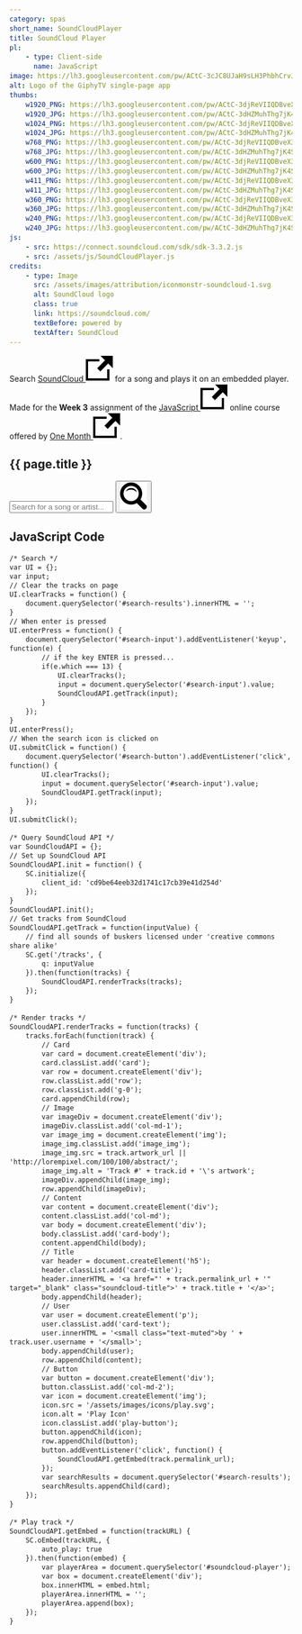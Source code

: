 ```yaml
---
category: spas
short_name: SoundCloudPlayer
title: SoundCloud Player
pl:
    - type: Client-side
      name: JavaScript
image: https://lh3.googleusercontent.com/pw/ACtC-3cJC8UJaH9sLH3PhbhCrvJ-rSIyo_VwWVjJlQ2wkz8l0YItLW6h0tfJ_iVMTz0CvPjsZX_2FHkHoGKVyvOICpJibXzhPCu6QX3ZILDEQCxCVwRii7SHIxCG0Lpu5A-xk153QpmUHGWP0bEJB2K2Ke9X=w1200-h630-no?authuser=0
alt: Logo of the GiphyTV single-page app
thumbs:
    w1920_PNG: https://lh3.googleusercontent.com/pw/ACtC-3djReVIIQDBveX33UFCzNyOsgfLPKUebouHS1R2UR_XwR7aczgZYqGcikN01zYZz2iNy6Jgpe0mNUWnNRD7flB8kLhzXhrVURwW0Wi36c2ea_wmJaLaS1P8Q7SOAzrmc2CXjODPrvevLRqIEB9wNPdD=w355
    w1920_JPG: https://lh3.googleusercontent.com/pw/ACtC-3dHZMuhThg7jK4SZNfFibLPDFpF5zNmQgFc-vrlbL7TEcu4GqkwRYXC9XC4it1uVALPSjHxn6-5WShfGDcAVCfZNt9rMSEjqi7BXDkMocG7cdty5QpY3-Gmyn1uJQfAwIK9swRuI7Z_61l3Sfigmb-3=w355
    w1024_PNG: https://lh3.googleusercontent.com/pw/ACtC-3djReVIIQDBveX33UFCzNyOsgfLPKUebouHS1R2UR_XwR7aczgZYqGcikN01zYZz2iNy6Jgpe0mNUWnNRD7flB8kLhzXhrVURwW0Wi36c2ea_wmJaLaS1P8Q7SOAzrmc2CXjODPrvevLRqIEB9wNPdD=w284
    w1024_JPG: https://lh3.googleusercontent.com/pw/ACtC-3dHZMuhThg7jK4SZNfFibLPDFpF5zNmQgFc-vrlbL7TEcu4GqkwRYXC9XC4it1uVALPSjHxn6-5WShfGDcAVCfZNt9rMSEjqi7BXDkMocG7cdty5QpY3-Gmyn1uJQfAwIK9swRuI7Z_61l3Sfigmb-3=w284
    w768_PNG: https://lh3.googleusercontent.com/pw/ACtC-3djReVIIQDBveX33UFCzNyOsgfLPKUebouHS1R2UR_XwR7aczgZYqGcikN01zYZz2iNy6Jgpe0mNUWnNRD7flB8kLhzXhrVURwW0Wi36c2ea_wmJaLaS1P8Q7SOAzrmc2CXjODPrvevLRqIEB9wNPdD=w213
    w768_JPG: https://lh3.googleusercontent.com/pw/ACtC-3dHZMuhThg7jK4SZNfFibLPDFpF5zNmQgFc-vrlbL7TEcu4GqkwRYXC9XC4it1uVALPSjHxn6-5WShfGDcAVCfZNt9rMSEjqi7BXDkMocG7cdty5QpY3-Gmyn1uJQfAwIK9swRuI7Z_61l3Sfigmb-3=w213
    w600_PNG: https://lh3.googleusercontent.com/pw/ACtC-3djReVIIQDBveX33UFCzNyOsgfLPKUebouHS1R2UR_XwR7aczgZYqGcikN01zYZz2iNy6Jgpe0mNUWnNRD7flB8kLhzXhrVURwW0Wi36c2ea_wmJaLaS1P8Q7SOAzrmc2CXjODPrvevLRqIEB9wNPdD=w166
    w600_JPG: https://lh3.googleusercontent.com/pw/ACtC-3dHZMuhThg7jK4SZNfFibLPDFpF5zNmQgFc-vrlbL7TEcu4GqkwRYXC9XC4it1uVALPSjHxn6-5WShfGDcAVCfZNt9rMSEjqi7BXDkMocG7cdty5QpY3-Gmyn1uJQfAwIK9swRuI7Z_61l3Sfigmb-3=w166
    w411_PNG: https://lh3.googleusercontent.com/pw/ACtC-3djReVIIQDBveX33UFCzNyOsgfLPKUebouHS1R2UR_XwR7aczgZYqGcikN01zYZz2iNy6Jgpe0mNUWnNRD7flB8kLhzXhrVURwW0Wi36c2ea_wmJaLaS1P8Q7SOAzrmc2CXjODPrvevLRqIEB9wNPdD=w114
    w411_JPG: https://lh3.googleusercontent.com/pw/ACtC-3dHZMuhThg7jK4SZNfFibLPDFpF5zNmQgFc-vrlbL7TEcu4GqkwRYXC9XC4it1uVALPSjHxn6-5WShfGDcAVCfZNt9rMSEjqi7BXDkMocG7cdty5QpY3-Gmyn1uJQfAwIK9swRuI7Z_61l3Sfigmb-3=w114
    w360_PNG: https://lh3.googleusercontent.com/pw/ACtC-3djReVIIQDBveX33UFCzNyOsgfLPKUebouHS1R2UR_XwR7aczgZYqGcikN01zYZz2iNy6Jgpe0mNUWnNRD7flB8kLhzXhrVURwW0Wi36c2ea_wmJaLaS1P8Q7SOAzrmc2CXjODPrvevLRqIEB9wNPdD=w100
    w360_JPG: https://lh3.googleusercontent.com/pw/ACtC-3dHZMuhThg7jK4SZNfFibLPDFpF5zNmQgFc-vrlbL7TEcu4GqkwRYXC9XC4it1uVALPSjHxn6-5WShfGDcAVCfZNt9rMSEjqi7BXDkMocG7cdty5QpY3-Gmyn1uJQfAwIK9swRuI7Z_61l3Sfigmb-3=w100
    w240_PNG: https://lh3.googleusercontent.com/pw/ACtC-3djReVIIQDBveX33UFCzNyOsgfLPKUebouHS1R2UR_XwR7aczgZYqGcikN01zYZz2iNy6Jgpe0mNUWnNRD7flB8kLhzXhrVURwW0Wi36c2ea_wmJaLaS1P8Q7SOAzrmc2CXjODPrvevLRqIEB9wNPdD=w66
    w240_JPG: https://lh3.googleusercontent.com/pw/ACtC-3dHZMuhThg7jK4SZNfFibLPDFpF5zNmQgFc-vrlbL7TEcu4GqkwRYXC9XC4it1uVALPSjHxn6-5WShfGDcAVCfZNt9rMSEjqi7BXDkMocG7cdty5QpY3-Gmyn1uJQfAwIK9swRuI7Z_61l3Sfigmb-3=w66
js:
    - src: https://connect.soundcloud.com/sdk/sdk-3.3.2.js
    - src: /assets/js/SoundCloudPlayer.js
credits:
    - type: Image
      src: /assets/images/attribution/iconmonstr-soundcloud-1.svg
      alt: SoundCloud logo
      class: true
      link: https://soundcloud.com/
      textBefore: powered by
      textAfter: SoundCloud
---
```


Search [SoundCloud <img src="/assets/images/icons/external.svg" alt="External Link" class="external-icon">](https://soundcloud.com/) for a song and plays it on an embedded player.  
Made for the **Week 3** assignment of the [JavaScript <img src="/assets/images/icons/external.svg" alt="External Link" class="external-icon">](https://onemonth.com/courses/javascript) online course offered by [One Month <img src="/assets/images/icons/external.svg" alt="External Link" class="external-icon">](https://onemonth.com/).

<div id="sub-content">
    <h2 class="my-4">{{ page.title }}</h2>
    <div id="soundcloud-player" class="mb-3"></div>
    <div class="input-group mb-3">
        <input type="text" id="search-input" class="form-control" placeholder="Search for a song or artist..." aria-label="Search SoundCloud" aria-describedby="search-button">
        <button class="btn btn-outline-secondary" type="button" id="search-button">
            <img src="/assets/images/icons/search.svg" alt="Search Icon">
        </button>
    </div>
    <div id="search-results"></div>
</div>



<h2 class="my-4">JavaScript Code</h2>

    /* Search */
    var UI = {};
    var input;
    // Clear the tracks on page
    UI.clearTracks = function() {
        document.querySelector('#search-results').innerHTML = '';
    }
    // When enter is pressed
    UI.enterPress = function() {
        document.querySelector('#search-input').addEventListener('keyup', function(e) {
            // if the key ENTER is pressed...
            if(e.which === 13) {
                UI.clearTracks();
                input = document.querySelector('#search-input').value;
                SoundCloudAPI.getTrack(input);
            }
        });
    }
    UI.enterPress();
    // When the search icon is clicked on
    UI.submitClick = function() {
        document.querySelector('#search-button').addEventListener('click', function() {
            UI.clearTracks();
            input = document.querySelector('#search-input').value;
            SoundCloudAPI.getTrack(input);
        });
    }
    UI.submitClick();

    /* Query SoundCloud API */
    var SoundCloudAPI = {};
    // Set up SoundCloud API
    SoundCloudAPI.init = function() {
        SC.initialize({
            client_id: 'cd9be64eeb32d1741c17cb39e41d254d'
        });
    }
    SoundCloudAPI.init();
    // Get tracks from SoundCloud
    SoundCloudAPI.getTrack = function(inputValue) {
        // find all sounds of buskers licensed under 'creative commons share alike'
        SC.get('/tracks', {
            q: inputValue
        }).then(function(tracks) {
            SoundCloudAPI.renderTracks(tracks);
        });
    }

    /* Render tracks */
    SoundCloudAPI.renderTracks = function(tracks) {
        tracks.forEach(function(track) {
            // Card
            var card = document.createElement('div');
            card.classList.add('card');
            var row = document.createElement('div');
            row.classList.add('row');
            row.classList.add('g-0');
            card.appendChild(row);
            // Image
            var imageDiv = document.createElement('div');
            imageDiv.classList.add('col-md-1');
            var image_img = document.createElement('img');
            image_img.classList.add('image_img');
            image_img.src = track.artwork_url || 'http://lorempixel.com/100/100/abstract/';
            image_img.alt = 'Track #' + track.id + '\'s artwork';
            imageDiv.appendChild(image_img);
            row.appendChild(imageDiv);
            // Content
            var content = document.createElement('div');
            content.classList.add('col-md');
            var body = document.createElement('div');
            body.classList.add('card-body');
            content.appendChild(body);
            // Title
            var header = document.createElement('h5');
            header.classList.add('card-title');
            header.innerHTML = '<a href="' + track.permalink_url + '" target="_blank" class="soundcloud-title">' + track.title + '</a>';
            body.appendChild(header);
            // User
            var user = document.createElement('p');
            user.classList.add('card-text');
            user.innerHTML = '<small class="text-muted">by ' + track.user.username + '</small>';
            body.appendChild(user);
            row.appendChild(content);
            // Button
            var button = document.createElement('div');
            button.classList.add('col-md-2');
            var icon = document.createElement('img');
            icon.src = '/assets/images/icons/play.svg';
            icon.alt = 'Play Icon'
            icon.classList.add('play-button');
            button.appendChild(icon);
            row.appendChild(button);
            button.addEventListener('click', function() {
                SoundCloudAPI.getEmbed(track.permalink_url);
            });
            var searchResults = document.querySelector('#search-results');
            searchResults.appendChild(card);
        });
    }

    /* Play track */
    SoundCloudAPI.getEmbed = function(trackURL) {
        SC.oEmbed(trackURL, {
            auto_play: true
        }).then(function(embed) {
            var playerArea = document.querySelector('#soundcloud-player');
            var box = document.createElement('div');
            box.innerHTML = embed.html;
            playerArea.innerHTML = '';
            playerArea.append(box);
        });
    }
